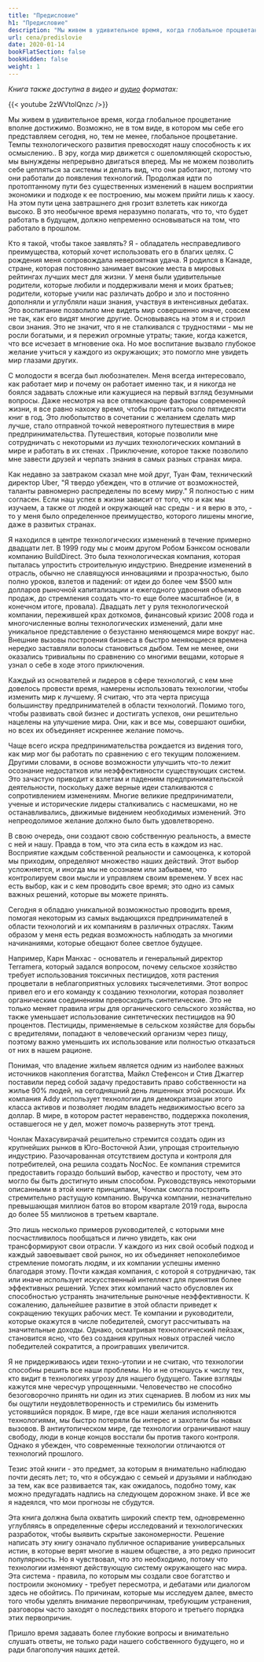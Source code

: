 ```yaml
---
title: "Предисловие"
h1: "Предисловие"
description: "Мы живем в удивительное время, когда глобальное процветание вполне достижимо."
url: cena/predislovie
date: 2020-01-14
bookFlatSection: false
bookHidden: false
weight: 1
---
```


*Книга также доступна в видео и [аудио](/audiobooks/) форматах:*

{{< youtube 2zWVtolQnzc />}}


Мы живем в удивительное время, когда глобальное процветание вполне достижимо. Возможно, не в том виде, в котором мы себе его представляем сегодня, но, тем не менее, глобальное процветание. Темпы технологического развития превосходят нашу способность к их осмыслению.. В эру, когда мир движется с ошеломляющей скоростью, мы вынуждены непрерывно двигаться вперед. Мы не можем позволить себе цепляться за системы и делать вид, что они работают, потому что они работали до появления технологий. Продолжая идти по протоптанному пути без существенных изменений в нашем восприятии экономики и подходе к ее построению, мы можем прийти лишь к хаосу. На этом пути цена завтрашнего дня грозит взлететь как никогда высоко. В это необычное время неразумно полагать, что то, что будет работать в будущем, должно непременно основываться на том, что работало в прошлом.

Кто я такой, чтобы такое заявлять? Я - обладатель несправедливого преимущества, который хочет использовать его в благих целях. С рождения меня сопровождала невероятная удача. Я родился в Канаде, стране, которая постоянно занимает высокие места в мировых рейтингах лучших мест для жизни. У меня были удивительные родители, которые любили и поддерживали меня и моих братьев; родители, которые учили нас различать добро и зло и постоянно дополняли и углубляли наши знания, участвуя в интенсивных дебатах. Это воспитание позволило мне видеть мир совершенно иначе, совсем не так, как его видят многие другие. Основываясь на этом я и строил свои знания. Это не значит, что я не сталкивался с трудностями - мы не росли богатыми, и я пережил огромные утраты; такие, когда кажется, что все исчезает в мгновение ока. Но мое воспитание вызвало глубокое желание учиться у каждого из окружающих; это помогло мне увидеть мир глазами других.

С молодости я всегда был любознателен. Меня всегда интересовало, как работает мир и почему он работает именно так, и я никогда не боялся задавать сложные или кажущиеся на первый взгляд безумными вопросы. Даже несмотря на все отвлекающие факторы современной жизни, я все равно нахожу время, чтобы прочитать около пятидесяти книг в год. Это любопытство в сочетании с желанием сделать мир лучше, стало отправной точкой невероятного путешествия в мире предпринимательства. Путешествия, которые позволили мне сотрудничать с некоторыми из лучших технологических компаний в мире и работать в их стенах . Приключение, которое также позволило мне завести друзей и черпать знания в самых разных странах мира.

Как недавно за завтраком сказал мне мой друг, Туан Фам, технический директор Uber, "Я твердо убежден, что в отличие от возможностей, таланты равномерно распределены по всему миру." Я полностью с ним согласен. Если наш успех в жизни зависит от того, что и как мы изучаем, а также от людей и окружающей нас среды - и я верю в это, - то у меня было определенное преимущество, которого лишены многие, даже в развитых странах.

Я находился в центре технологических изменений в течение примерно двадцати лет. В 1999 году мы с моим другом Робом Бэнксом основали компанию BuildDirect. Это была технологическая компания, которая пыталась упростить строительную индустрию. Внедрение изменений в отрасль, обычно не славящуюся инновациями и прозрачностью, было полно уроков, взлетов и падений: от идеи до более чем $500 млн долларов рыночной капитализации и ежегодного удвоения объемов продаж, до стремления создать что-то еще более масштабное (и, в конечном итоге, провала). Двадцать лет у руля технологической компании, пережившей крах доткомов, финансовый кризис 2008 года и многочисленные волны технологических изменений, дали мне уникальное представление о безустанно меняющемся мире вокруг нас. Внешние вызовы построения бизнеса в быстро меняющиеся времена нередко заставляли волосы становиться дыбом. Тем не менее, они оказались тривиальны по сравнению со многими вещами, которые я узнал о себе в ходе этого приключения.

Каждый из основателей и лидеров в сфере технологий, с кем мне довелось провести время, намерены использовать технологии, чтобы изменить мир к лучшему. Я считаю, что эта черта присуща большинству предпринимателей в области технологий. Помимо того, чтобы развивать свой бизнес и достигать успехов, они решительно нацелены на улучшение мира. Они, как и все мы, совершают ошибки, но всех их объединяет искреннее желание помочь.

Чаще всего искра предпринимательства рождается из видения того, как мир мог бы работать по сравнению с его текущим положением. Другими словами, в основе возможности улучшить что-то лежит осознание недостатков или неэффективности существующих систем. Это зачастую приводит к взлетам и падениям предпринимательской деятельности, поскольку даже верные идеи сталкиваются с сопротивлением изменениям. Многие великие предприниматели, ученые и исторические лидеры сталкивались с насмешками, но не останавливались, движимые видением необходимых изменений. Это непреодолимое желание должно было быть удовлетворено.

В свою очередь, они создают свою собственную реальность, а вместе с ней и нашу. Правда в том, что эта сила есть в каждом из нас. Восприятие каждым собственной реальности и самооценка, к которой мы приходим, определяют множество наших действий. Этот выбор усложняется, и иногда мы не осознаем или забываем, что контролируем свои мысли и управляем своим временем. У всех нас есть выбор, как и с кем проводить свое время; это одно из самых важных решений, которые вы можете принять.

Сегодня я обладаю уникальной возможностью проводить время, помогая некоторым из самых выдающихся предпринимателей в области технологий и их компаниям в различных отраслях. Таким образом у меня есть редкая возможность наблюдать за многими начинаниями, которые обещают более светлое будущее.

Например, Карн Манхас - основатель и генеральный директор Terramera, который задался вопросом, почему сельское хозяйство требует использования токсичных пестицидов, хотя растения процветали в неблагоприятных условиях тысячелетиями. Этот вопрос привел его и его команду к созданию технологии, которая позволяет органическим соединениям превосходить синтетические. Это не только меняет правила игры для органического сельского хозяйства, но также уменьшает использование синтетических пестицидов на 90 процентов. Пестициды, применяемые в сельском хозяйстве для борьбы с вредителями, попадают в человеческий организм через пищу, поэтому важно уменьшить их использование или полностью отказаться от них в нашем рационе.

Понимая, что владение жильем является одним из наиболее важных источников накопления богатства, Майкл Стефенсон и Стив Джаггер поставили перед собой задачу предоставить право собственности на жилье 90% людей, на сегодняшний день лишенных этой роскоши. Их компания Addy использует технологии для демократизации этого класса активов и позволяет людям владеть недвижимостью всего за доллар. В мире, в котором растет неравенство, поддержка поколения, оставшегося не у дел, может помочь развернуть этот тренд.

Чонлак Махасувирачай решительно стремится создать один из крупнейших рынков в Юго-Восточной Азии, упрощая строительную индустрию. Разочарованная отсутствием доступа и контроля для потребителей, она решила создать NocNoc. Ее компания стремится предоставить гораздо больший выбор, качество и простоту, чем это могло бы быть достигнуто иным способом. Руководствуясь  некоторыми описанными в этой книге принципами, Чонлак смогла построить стремительно растущую компанию. Выручка компании, незначительно превышающая  миллион батов во втором квартале 2019 года, выросла до более 55 миллионов в третьем квартале.

Это лишь несколько примеров руководителей, с которыми мне посчастливилось пообщаться и лично увидеть, как они трансформируют свои отрасли. У каждого из них свой особый подход и каждый завоевывает свой рынок, но их объединяет непоколебимое стремление помогать людям, и их компании успешны именно благодаря этому. Почти каждая компания, с которой я сотрудничаю, так или иначе использует искусственный интеллект для принятия более эффективных решений. Успех этих компаний часто обусловлен их способностью устранять значительные рыночные неэффективности. К сожалению, дальнейшее развитие в этой области приведет к сокращению текущих рабочих мест. Те компании и руководители, которые окажутся в числе победителей, смогут рассчитывать на значительные доходы. Однако, осматривая технологический пейзаж, становится ясно, что без создания крупных новых отраслей число победителей сократится, а проигравших увеличится.

Я не придерживаюсь идеи техно-утопии и не считаю, что технологии способны решить все наши проблемы. Но и не отношусь к числу тех, кто видит в технологиях угрозу для нашего будущего. Такие взгляды кажутся мне чересчур упрощенными. Человечество не способно безоговорочно принять ни один из этих сценариев. В любом из них мы бы ощутили неудовлетворенность и стремились бы изменить устоявшийся порядок. В мире, где все наши желания исполняются технологиями, мы быстро потеряли бы интерес и захотели бы новых вызовов. В антиутопическом мире, где технологии ограничивают нашу свободу, люди в конце концов восстали бы против такого контроля. Однако я убежден, что современные технологии отличаются от технологий прошлого.

Тезис этой книги - это предмет, за которым я внимательно наблюдаю почти десять лет; то, что я обсуждаю с семьей и друзьями и наблюдаю за тем, как все развивается так, как ожидалось, подобно тому, как можно предугадать надпись на следующем дорожном знаке. И все же я надеялся, что мои прогнозы не сбудутся.

Эта книга должна была охватить широкий спектр тем, одновременно углубляясь в определенные сферы исследований и технологических разработок, чтобы выявить скрытые закономерности. Решение написать эту книгу означало публичное оспаривание универсальных истин, в которые верят многие в нашем обществе, а это редко приносит популярность. Но я чувствовал, что это необходимо, потому что технологии изменяют действующую систему окружающего нас мира. Эта система - правила, по которым мы создали свое богатство и построили экономику - требует пересмотра, и дебатами или диалогом здесь не обойтись. По причинам, которые мы исследуем далее, вместо того чтобы уделять внимание первопричинам, требующим устранения, разговоры часто заходят о последствиях второго и третьего порядка этих первопричин.

Пришло время задавать более глубокие вопросы и внимательно слушать ответы, не только ради нашего собственного будущего, но и ради благополучия наших детей.
